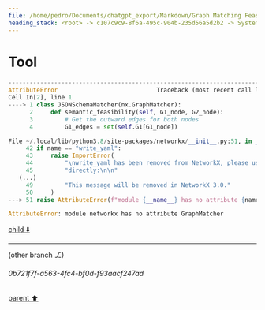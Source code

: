 ```yaml
---
file: /home/pedro/Documents/chatgpt_export/Markdown/Graph Matching Feasibility Explanation.md
heading_stack: <root> -> c107c9c9-8f6a-495c-904b-235d56a5d2b2 -> System -> 201c3e31-2aa4-4889-bf9a-7b2f47a7b304 -> System -> aaa251a3-5cb0-4526-a1ed-39cc659d7cc2 -> User -> 77b07057-503b-4e8f-bac8-e1a6de24738f -> Assistant -> Syntactic Feasibility -> Semantic Feasibility -> aaa2c26f-c4b8-4e51-8df5-fd93d6377e9e -> User -> 5103b6c1-bfb8-4864-8c23-7d1455a6a36d -> Assistant -> d1235c26-f990-48c6-b489-d93d840c3431 -> Assistant -> 4f565871-050f-49dd-955b-dc794660f886 -> Tool -> 217fd290-3683-4577-a0a6-24d240457cfa -> Assistant -> 0232b550-a655-4b35-8e31-c171ada0f0bf -> Assistant -> d05aeb1d-fff5-4a2d-b95c-62aaddffda84 -> Tool
---
```

# Tool

```python
---------------------------------------------------------------------------
AttributeError                            Traceback (most recent call last)
Cell In[2], line 1
----> 1 class JSONSchemaMatcher(nx.GraphMatcher):
      2     def semantic_feasibility(self, G1_node, G2_node):
      3         # Get the outward edges for both nodes
      4         G1_edges = set(self.G1[G1_node])

File ~/.local/lib/python3.8/site-packages/networkx/__init__.py:51, in __getattr__(name)
     42 if name == "write_yaml":
     43     raise ImportError(
     44         "\nwrite_yaml has been removed from NetworkX, please use `yaml`\n"
     45         "directly:\n\n"
   (...)
     49         "This message will be removed in NetworkX 3.0."
     50     )
---> 51 raise AttributeError(f"module {__name__} has no attribute {name}")

AttributeError: module networkx has no attribute GraphMatcher

```

[child ⬇️](#0b721f7f-a563-4fc4-bf0d-f93aacf247ad)

---

(other branch ⎇)
###### 0b721f7f-a563-4fc4-bf0d-f93aacf247ad
[parent ⬆️](#d05aeb1d-fff5-4a2d-b95c-62aaddffda84)
